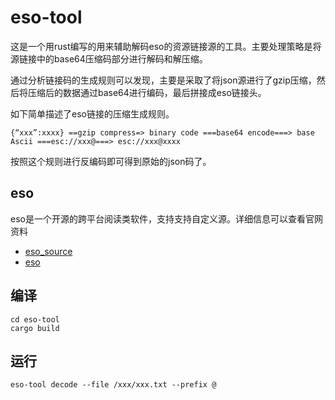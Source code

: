 # eso-tool
这是一个用rust编写的用来辅助解码eso的资源链接源的工具。主要处理策略是将源链接中的base64压缩码部分进行解码和解压缩。

通过分析链接码的生成规则可以发现，主要是采取了将json源进行了gzip压缩，然后将压缩后的数据通过base64进行编码，最后拼接成eso链接头。

如下简单描述了eso链接的压缩生成规则。
```
{“xxx”:xxxx} ==gzip compress=> binary code ===base64 encode===> base Ascii ===esc://xxx@===> esc://xxx@xxxx
```

按照这个规则进行反编码即可得到原始的json码了。

## eso
eso是一个开源的跨平台阅读类软件，支持支持自定义源。详细信息可以查看官网资料
- [eso_source](https://github.com/mabDc/eso_source)
- [eso](https://github.com/mabDc/eso)

## 编译
```
cd eso-tool
cargo build
```

## 运行
```
eso-tool decode --file /xxx/xxx.txt --prefix @
```